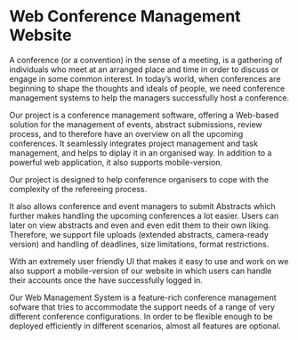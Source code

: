 # <strong> Web Conference Management Website</strong>


A conference (or a convention) in the sense of a meeting, is a gathering of individuals who meet at an arranged place and time in order to discuss or engage in some common interest. In today’s world, when conferences are beginning to shape the thoughts and ideals of people, we need conference management systems to help the managers successfully host a conference.

Our project is a conference management software, offering a Web-based solution for the management of events, abstract submissions, review process, and to therefore have an overview on all the upcoming conferences. It seamlessly integrates project management and task management, and helps to diplay it in an organised way. In addition to a powerful web application, it also supports mobile-version.

Our project is designed to help conference organisers to cope with the complexity of the refereeing process. 

It also allows conference and event managers to submit Abstracts which further makes handling the upcoming conferences a lot easier. Users can later on view abstracts and even and even edit them to their own liking. Therefore, we support file uploads (extended abstracts, camera-ready version) and handling of deadlines, size limitations, format restrictions.

With an extremely user friendly UI that makes it easy to use and work on we also support a mobile-version of our website in which users can handle their accounts once the have successfully logged in.

Our Web Management System is a feature-rich conference management sofware that tries to accommodate the support needs of a range of very different conference configurations. In order to be flexible enough to be deployed efficiently in different scenarios, almost all features are optional.

